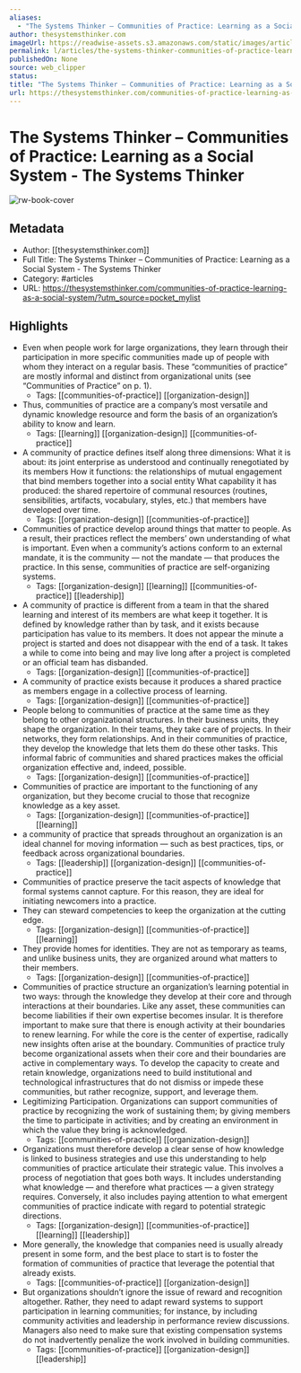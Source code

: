 ```yaml
---
aliases:
  - "The Systems Thinker – Communities of Practice: Learning as a Social System - The Systems Thinker"
author: thesystemsthinker.com
imageUrl: https://readwise-assets.s3.amazonaws.com/static/images/article3.5c705a01b476.png
permalink: l/articles/the-systems-thinker-communities-of-practice-learning-as-a-social-system-the-systems-thinker
publishedOn: None
source: web_clipper
status: 
title: "The Systems Thinker – Communities of Practice: Learning as a Social System - The Systems Thinker"
url: https://thesystemsthinker.com/communities-of-practice-learning-as-a-social-system/?utm_source=pocket_mylist
---
```

# The Systems Thinker – Communities of Practice: Learning as a Social System - The Systems Thinker

![rw-book-cover](https://readwise-assets.s3.amazonaws.com/static/images/article3.5c705a01b476.png)

## Metadata

- Author: [[thesystemsthinker.com]]
- Full Title: The Systems Thinker – Communities of Practice: Learning as a Social System - The Systems Thinker
- Category: #articles
- URL: https://thesystemsthinker.com/communities-of-practice-learning-as-a-social-system/?utm_source=pocket_mylist

## Highlights

- Even when people work for large organizations, they learn through their participation in more specific communities made up of people with whom they interact on a regular basis. These “communities of practice” are mostly informal and distinct from organizational units (see “Communities of Practice” on p. 1).
    - Tags: [[communities-of-practice]] [[organization-design]]
- Thus, communities of practice are a company’s most versatile and dynamic knowledge resource and form the basis of an organization’s ability to know and learn.
    - Tags: [[learning]] [[organization-design]] [[communities-of-practice]]
- A community of practice defines itself along three dimensions: What it is about: its joint enterprise as understood and continually renegotiated by its members How it functions: the relationships of mutual engagement that bind members together into a social entity What capability it has produced: the shared repertoire of communal resources (routines, sensibilities, artifacts, vocabulary, styles, etc.) that members have developed over time.
    - Tags: [[organization-design]] [[communities-of-practice]]
- Communities of practice develop around things that matter to people. As a result, their practices reflect the members’ own understanding of what is important. Even when a community’s actions conform to an external mandate, it is the community — not the mandate — that produces the practice. In this sense, communities of practice are self-organizing systems.
    - Tags: [[organization-design]] [[learning]] [[communities-of-practice]] [[leadership]]
- A community of practice is different from a team in that the shared learning and interest of its members are what keep it together. It is defined by knowledge rather than by task, and it exists because participation has value to its members. It does not appear the minute a project is started and does not disappear with the end of a task. It takes a while to come into being and may live long after a project is completed or an official team has disbanded.
    - Tags: [[organization-design]] [[communities-of-practice]]
- A community of practice exists because it produces a shared practice as members engage in a collective process of learning.
    - Tags: [[organization-design]] [[communities-of-practice]]
- People belong to communities of practice at the same time as they belong to other organizational structures. In their business units, they shape the organization. In their teams, they take care of projects. In their networks, they form relationships. And in their communities of practice, they develop the knowledge that lets them do these other tasks. This informal fabric of communities and shared practices makes the official organization effective and, indeed, possible.
    - Tags: [[organization-design]] [[communities-of-practice]]
- Communities of practice are important to the functioning of any organization, but they become crucial to those that recognize knowledge as a key asset.
    - Tags: [[organization-design]] [[communities-of-practice]] [[learning]]
- a community of practice that spreads throughout an organization is an ideal channel for moving information — such as best practices, tips, or feedback across organizational boundaries.
    - Tags: [[leadership]] [[organization-design]] [[communities-of-practice]]
- Communities of practice preserve the tacit aspects of knowledge that formal systems cannot capture. For this reason, they are ideal for initiating newcomers into a practice.
- They can steward competencies to keep the organization at the cutting edge.
    - Tags: [[organization-design]] [[communities-of-practice]] [[learning]]
- They provide homes for identities. They are not as temporary as teams, and unlike business units, they are organized around what matters to their members.
    - Tags: [[organization-design]] [[communities-of-practice]]
- Communities of practice structure an organization’s learning potential in two ways: through the knowledge they develop at their core and through interactions at their boundaries. Like any asset, these communities can become liabilities if their own expertise becomes insular. It is therefore important to make sure that there is enough activity at their boundaries to renew learning. For while the core is the center of expertise, radically new insights often arise at the boundary. Communities of practice truly become organizational assets when their core and their boundaries are active in complementary ways. To develop the capacity to create and retain knowledge, organizations need to build institutional and technological infrastructures that do not dismiss or impede these communities, but rather recognize, support, and leverage them.
- Legitimizing Participation. Organizations can support communities of practice by recognizing the work of sustaining them; by giving members the time to participate in activities; and by creating an environment in which the value they bring is acknowledged.
    - Tags: [[communities-of-practice]] [[organization-design]]
- Organizations must therefore develop a clear sense of how knowledge is linked to business strategies and use this understanding to help communities of practice articulate their strategic value. This involves a process of negotiation that goes both ways. It includes understanding what knowledge — and therefore what practices — a given strategy requires. Conversely, it also includes paying attention to what emergent communities of practice indicate with regard to potential strategic directions.
    - Tags: [[organization-design]] [[communities-of-practice]] [[learning]] [[leadership]]
- More generally, the knowledge that companies need is usually already present in some form, and the best place to start is to foster the formation of communities of practice that leverage the potential that already exists.
    - Tags: [[communities-of-practice]] [[organization-design]]
- But organizations shouldn’t ignore the issue of reward and recognition altogether. Rather, they need to adapt reward systems to support participation in learning communities; for instance, by including community activities and leadership in performance review discussions. Managers also need to make sure that existing compensation systems do not inadvertently penalize the work involved in building communities.
    - Tags: [[communities-of-practice]] [[organization-design]] [[leadership]]
